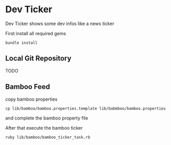 Dev Ticker
==========

Dev Ticker shows some dev infos like a news ticker

First install all required gems

    bundle install


Local Git Repository
--------------------

TODO


Bamboo Feed
-----------

copy bamboo properties
 
    cp lib/bamboo/bamboo.properties.template lib/babmboo/bamboo.properties

and complete the bamboo property file

After that execute the bamboo ticker

    ruby lib/bamboo/bamboo_ticker_task.rb


